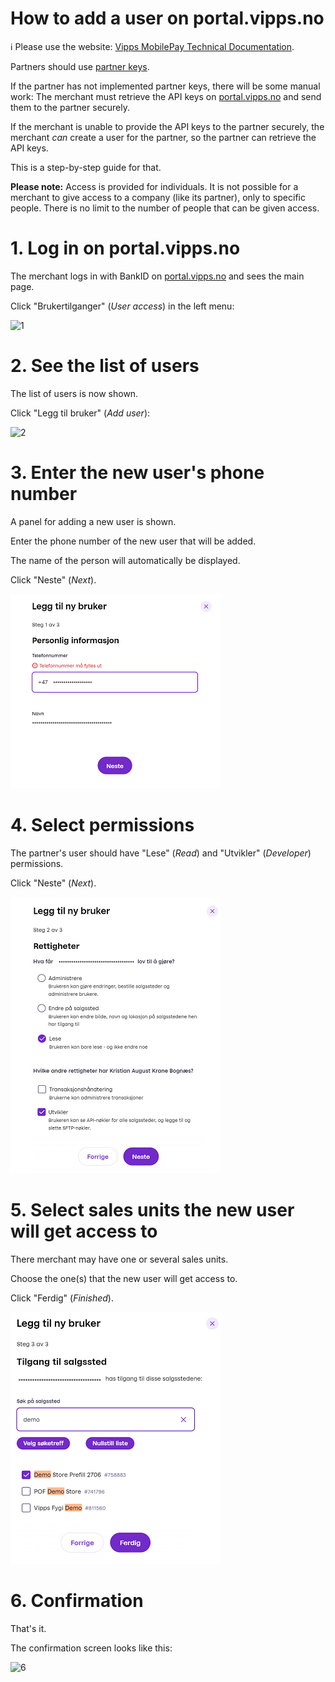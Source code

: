 <!-- START_METADATA
---
title: How to add a user on the portal
sidebar_label: How to add a user on the portal
description: How a Vipps MobilePay partner can add a user through the partner portal.
sidebar_position: 30
pagination_next: null
pagination_prev: null
---
END_METADATA -->

# How to add a user on portal.vipps.no

<!-- START_COMMENT -->
ℹ️ Please use the website:
[Vipps MobilePay Technical Documentation](https://developer.vippsmobilepay.com/docs/partner/).
<!-- END_COMMENT -->

Partners should use
[partner keys](https://developer.vippsmobilepay.com/docs/partner/partner-keys).

If the partner has not implemented partner keys, there will be some manual work:
The merchant must retrieve the API keys on
[portal.vipps.no](https://portal.vipps.no)
and send them to the partner securely.

If the merchant is unable to provide the API keys to the partner securely, the merchant *can* create a user for the partner, so the partner can
retrieve the API keys.

This is a step-by-step guide for that.

**Please note:** Access is provided for individuals.
It is not possible for a merchant to give access to a company (like its partner),
only to specific people.
There is no limit to the number of people that can be given access.

# 1. Log in on portal.vipps.no

The merchant logs in with BankID on
[portal.vipps.no](https://portal.vipps.no)
and sees the main page.

Click "Brukertilganger" (*User access*) in the left menu:

![1](images/portal-add-user-1.png)

# 2. See the list of users

The list of users is now shown.

Click "Legg til bruker" (*Add user*):

![2](images/portal-add-user-2.png)

# 3. Enter the new user's phone number

A panel for adding a new user is shown.

Enter the phone number of the new user that will be added.

The name of the person will automatically be displayed.

Click "Neste" (*Next*).

![3](images/portal-add-user-3.png)

# 4. Select permissions

The partner's user should have "Lese" (*Read*) and "Utvikler" (*Developer*) permissions.

Click "Neste" (*Next*).

![4](images/portal-add-user-4.png)

# 5. Select sales units the new user will get access to

There merchant may have one or several sales units.

Choose the one(s) that the new user will get access to.

Click "Ferdig" (*Finished*).

![5](images/portal-add-user-5.png)

# 6. Confirmation

That's it.

The confirmation screen looks like this:

![6](images/portal-add-user-6.png)
